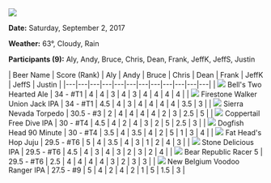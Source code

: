 <img src="./images/2017/the-pour.jpg" class="setup-thumb fancybox">


**Date:** Saturday, September 2, 2017

**Weather:** 63°, Cloudy, Rain

**Participants (9):** Aly, Andy, Bruce, Chris, Dean, Frank, JeffK, JeffS, Justin


| Beer Name  | Score (Rank) | Aly | Andy | Bruce | Chris | Dean | Frank | JeffK | JeffS | Justin |
|---|---|---|---|---|---|---|---|---|---|---|---|
| <img class="cap-thumb fancybox" src="./images/2017/bells.jpg"> Bell's Two Hearted Ale | 34 - #T1 | 4 | 4 | 3 | 4 | 3 | 4 | 4 | 4 | 4 |
| <img class="cap-thumb fancybox" src="./images/2017/firestone.jpg"> Firestone Walker Union Jack IPA | 34 - #T1 | 4.5 | 4 | 3 | 4 | 4 | 4 | 4 | 3.5 | 3 |
| <img class="cap-thumb fancybox" src="./images/2017/sierra-nevada.jpg"> Sierra Nevada Torpedo | 30.5 - #3 | 2 | 4 | 4 | 4 | 4 | 2 | 3 | 2.5 | 5 |
| <img class="cap-thumb fancybox" src="./images/2017/coppertail.jpg"> Coppertail Free Dive IPA | 30 - #T4 | 4.5 | 4 | 2 | 4 | 3 | 2 | 5 | 2.5 | 3 |
| <img class="cap-thumb fancybox" src="./images/2017/dogfish.jpg"> Dogfish Head 90 Minute | 30 - #T4 | 3.5 | 4 | 3.5 | 4 | 2 | 5 | 1 | 3 | 4 |
| <img class="cap-thumb fancybox" src="./images/2017/fathead.jpg"> Fat Head's Hop Juju | 29.5 - #T6 | 5 | 4 | 3.5 | 4 | 3 | 1 | 2 | 4 | 3 |
| <img class="cap-thumb fancybox" src="./images/2017/stone.jpg"> Stone Delicious IPA | 29.5 - #T6 | 4.5 | 4 | 3 | 4 | 3 | 2 | 3 | 2 | 4 |
| <img class="cap-thumb fancybox" src="./images/2017/bear-republic.jpg"> Bear Republic Racer 5 | 29.5 - #T6 | 2.5 | 4 | 4 | 4 | 4 | 3 | 2 | 3 | 3 |
| <img class="cap-thumb fancybox" src="./images/2017/newbelgium.jpg"> New Belgium Voodoo Ranger IPA | 27.5 - #9 | 5 | 4 | 2 | 4 | 2 | 1 | 5 | 1.5 | 3 | 
